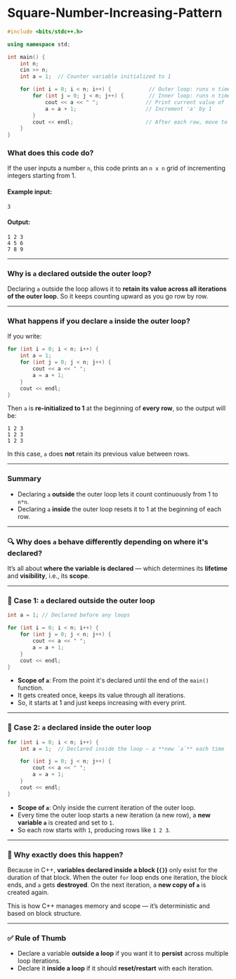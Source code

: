 ﻿# Square-Number-Increasing-Pattern



```cpp
#include <bits/stdc++.h>

using namespace std;

int main() {
    int n;
    cin >> n;
    int a = 1;  // Counter variable initialized to 1

    for (int i = 0; i < n; i++) {            // Outer loop: runs n times (for each row)
        for (int j = 0; j < n; j++) {        // Inner loop: runs n times (for each column)
            cout << a << " ";               // Print current value of 'a'
            a = a + 1;                      // Increment 'a' by 1
        }
        cout << endl;                       // After each row, move to the next line
    }
}
```

### What does this code do?

If the user inputs a number `n`, this code prints an `n x n` grid of incrementing integers starting from 1.

#### Example input:

```
3
```

#### Output:

```
1 2 3 
4 5 6 
7 8 9 
```

---

### Why is `a` declared **outside** the outer loop?

Declaring `a` outside the loop allows it to **retain its value across all iterations of the outer loop**. So it keeps counting upward as you go row by row.

---

### What happens if you declare `a` **inside** the outer loop?

If you write:

```cpp
for (int i = 0; i < n; i++) {
    int a = 1;
    for (int j = 0; j < n; j++) {
        cout << a << " ";
        a = a + 1;
    }
    cout << endl;
}
```

Then `a` is **re-initialized to 1** at the beginning of **every row**, so the output will be:

```
1 2 3 
1 2 3 
1 2 3 
```

In this case, `a` does **not** retain its previous value between rows.

---

### Summary

* Declaring `a` **outside** the outer loop lets it count continuously from 1 to `n*n`.
* Declaring `a` **inside** the outer loop resets it to 1 at the beginning of each row.





---

### 🔍 Why does `a` behave differently depending on where it's declared?

It’s all about **where the variable is declared** — which determines its **lifetime** and **visibility**, i.e., its **scope**.

---

### 🔁 Case 1: `a` declared **outside** the outer loop

```cpp
int a = 1; // Declared before any loops

for (int i = 0; i < n; i++) {
    for (int j = 0; j < n; j++) {
        cout << a << " ";
        a = a + 1;
    }
    cout << endl;
}
```

* **Scope of `a`**: From the point it's declared until the end of the `main()` function.
* It gets created once, keeps its value through all iterations.
* So, it starts at 1 and just keeps increasing with every print.

---

### 🔁 Case 2: `a` declared **inside** the outer loop

```cpp
for (int i = 0; i < n; i++) {
    int a = 1;  // Declared inside the loop — a **new `a`** each time

    for (int j = 0; j < n; j++) {
        cout << a << " ";
        a = a + 1;
    }
    cout << endl;
}
```

* **Scope of `a`**: Only inside the current iteration of the outer loop.
* Every time the outer loop starts a new iteration (a new row), a **new variable `a`** is created and set to `1`.
* So each row starts with `1`, producing rows like `1 2 3`.

---

### 📌 Why exactly does this happen?

Because in C++, **variables declared inside a block (`{}`)** only exist for the duration of that block. When the outer `for` loop ends one iteration, the block ends, and `a` gets **destroyed**. On the next iteration, a **new copy of `a`** is created again.

This is how C++ manages memory and scope — it’s deterministic and based on block structure.

---

### ✅ Rule of Thumb

* Declare a variable **outside a loop** if you want it to **persist** across multiple loop iterations.
* Declare it **inside a loop** if it should **reset/restart** with each iteration.


